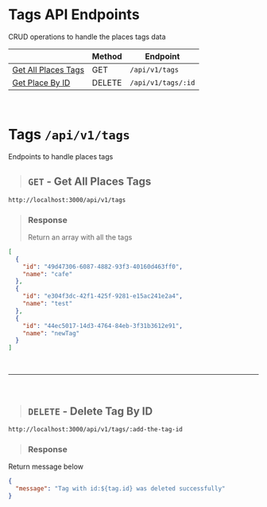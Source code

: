 # Tags API Endpoints

CRUD operations to handle the places tags data

|                                                   | Method | Endpoint           |
| ------------------------------------------------- | ------ | ------------------ |
| [Get All Places Tags](#get---get-all-places-tags) | GET    | `/api/v1/tags`     |
| [Get Place By ID](#delete---delete-tag-by-id)     | DELETE | `/api/v1/tags/:id` |

&nbsp;

# Tags `/api/v1/tags`

Endpoints to handle places tags

> ## `GET` - Get All Places Tags

```
http://localhost:3000/api/v1/tags
```

> ### Response
>
> Return an array with all the tags

```json
[
  {
    "id": "49d47306-6087-4882-93f3-40160d463ff0",
    "name": "cafe"
  },
  {
    "id": "e304f3dc-42f1-425f-9281-e15ac241e2a4",
    "name": "test"
  },
  {
    "id": "44ec5017-14d3-4764-84eb-3f31b3612e91",
    "name": "newTag"
  }
]
```

&nbsp;

---

&nbsp;

> ## `DELETE` - Delete Tag By ID

```
http://localhost:3000/api/v1/tags/:add-the-tag-id
```

> ### Response

Return message below

```json
{
  "message": "Tag with id:${tag.id} was deleted successfully"
}
```
